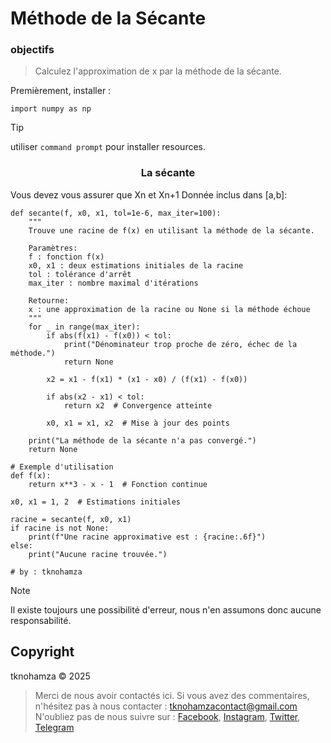 # Méthode de la Sécante


### <a name="objectifs"></a> objectifs


> Calculez l'approximation de x par la méthode de la sécante.


Premièrement, installer :


```shell
import numpy as np
```


> [!TIP]
> utiliser `command prompt` pour installer resources.


</p>
<h3 align="center">La sécante</h3>
<p align="center">
</p>

Vous devez vous assurer que Xn et Xn+1 Donnée inclus dans [a,b]:

```shell
def secante(f, x0, x1, tol=1e-6, max_iter=100):
    """
    Trouve une racine de f(x) en utilisant la méthode de la sécante.
    
    Paramètres:
    f : fonction f(x)
    x0, x1 : deux estimations initiales de la racine
    tol : tolérance d'arrêt
    max_iter : nombre maximal d'itérations
    
    Retourne:
    x : une approximation de la racine ou None si la méthode échoue
    """
    for _ in range(max_iter):
        if abs(f(x1) - f(x0)) < tol:
            print("Dénominateur trop proche de zéro, échec de la méthode.")
            return None
        
        x2 = x1 - f(x1) * (x1 - x0) / (f(x1) - f(x0))
        
        if abs(x2 - x1) < tol:
            return x2  # Convergence atteinte
        
        x0, x1 = x1, x2  # Mise à jour des points
    
    print("La méthode de la sécante n'a pas convergé.")
    return None

# Exemple d'utilisation
def f(x):
    return x**3 - x - 1  # Fonction continue

x0, x1 = 1, 2  # Estimations initiales

racine = secante(f, x0, x1)
if racine is not None:
    print(f"Une racine approximative est : {racine:.6f}")
else:
    print("Aucune racine trouvée.")

# by : tknohamza
```

> [!NOTE]
> Il existe toujours une possibilité d'erreur, nous n'en assumons donc aucune responsabilité.

## <a name="Copyright"></a> Copyright
tknohamza © 2025

> Merci de nous avoir contactés ici. Si vous avez des commentaires, n'hésitez pas à nous contacter :
tknohamzacontact@gmail.com
N'oubliez pas de nous suivre sur :
<a href="https://facebook.com/tknohamza">Facebook</a>, <a href="https://instagram.com/r/tknohamza">Instagram</a>, <a href="https://twitter.com/tknohamza">Twitter</a>, <a href="https://t.me/tknohamzachannel">Telegram</a>
